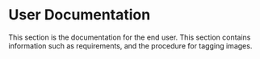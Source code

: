 # User Documentation

This section is the documentation for the end user. This section contains information such as requirements, and the procedure for tagging images.